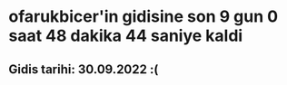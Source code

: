 # ofarukbicer'in gidisine son 9 gun 0 saat 48 dakika 44 saniye kaldi

## Gidis tarihi: 30.09.2022 :(